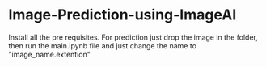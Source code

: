 # Image-Prediction-using-ImageAI
Install all the pre requisites.
For prediction just drop the image in the folder, then run the main.ipynb file and just change the name to "image_name.extention"
